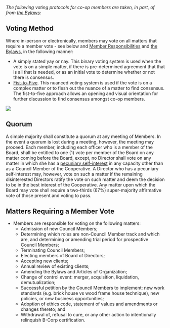 *The following voting protocols for co-op members are taken, in part, of
from* [*the Bylaws*](https://dojo4.bit.ai/docs/PJwDaPQrHqtUcyqr)*:*

  

## Voting Method

Where in-person or electronically, members may vote on all matters that
require a member vote - see below and [Member
Responsibilities](https://dojo4.bit.ai/docs/r8zGcImHW08upb5i) and [the
Bylaws](https://dojo4.bit.ai/docs/PJwDaPQrHqtUcyqr), in the following
manner:

  - A simply stated yay or nay. This binary voting system is used when
    the vote is on a simple matter, if there is pre-determined agreement
    that that is all that is needed, or as an initial vote to determine
    whether or not there is consensus.
  - [Fist-to-Five](https://blog.lucidmeetings.com/hubfs/decision-making/fist-of-five.svg?t=1503073834215).
    This nuanced voting system is used if the vote is on a complex
    matter or to flesh out the nuance of a matter to find consensus. The
    fist-to-five approach allows an opening and visual orientation for
    further discussion to find consensus amongst co-op members.

![](https://d2eslrut6bvw18.cloudfront.net/v2/39196/contents/nmruptlazM6RwsKB/mw1920_fist-of-five.png)

  

## Quorum

A simple majority shall constitute a quorum at any meeting of Members.
In the event a quorum is lost during a meeting, however, the meeting may
proceed. Each member, including each officer who is a member of the
Board, shall be entitled to one (1) vote per member of the Board on any
matter coming before the Board, except, no Director shall vote on any
matter in which she has a [pecuniary
self-interest](https://www.lawinsider.com/dictionary/pecuniary-interest)
in any capacity other than as a Council Member of the Cooperative. A
Director who has a pecuniary self-interest may, however, vote on such a
matter if the remaining disinterested Directors ratify the vote on such
matter and deem the decision to be in the best interest of the
Cooperative. Any matter upon which the Board may vote shall require a
two-thirds (67%) super-majority affirmative vote of those present and
voting to pass.

  

## Matters Requiring a Member Vote

  - Members are responsible for voting on the following matters:
      - Admission of new Council Members;
      - Determining which roles are non-Council Member track and which
        are, and determining or amending trial period for prospective
        Council Members;
      - Terminating Council Members;
      - Electing members of Board of Directors;
      - Accepting new clients;
      - Annual review of existing clients;
      - Amending the Bylaws and Articles of Organization;
      - Change of control event: merger, acquisition, liquidation,
        demutualization;
      - Successful petition by the Council Members to implement: new
        work standards (e.g. brick house vs wood frame house technique),
        new policies, or new business opportunities;
      - Adoption of ethics code, statement of values and amendments or
        changes thereto; and
      - Withdrawal of, refusal to cure, or any other action to
        intentionally relinquish B-Corp certification.
